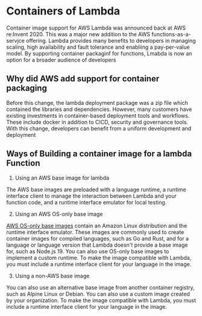 # Containers of Lambda
Container image support for AWS Lambda was announced back at AWS re:Invent 2020. This was a major new addition to the AWS functions-as-a-servjce offering. Lambda provides many benefits to developers in managing scaling, high availability and fault tolerance and enabliing a pay-per-value model. By supporting container packaginf for functions, Lmabda is now an option for a broader audience of developers

## Why did AWS add support for container packaging
Before this change, the lambda deployment package was a zip file which contained the libraries and dependencies. However, many customers have existing investments in container-based deployment tools and workflows. These include docker in addition to CICD, security and governance tools. With this change, developers can benefit from a uniform development and deployment

## Ways of Building a container image for a lambda Function
1. Using an AWS base image for lambda

The AWS base images are preloaded with a language runtime, a runtime interface client to manage the interaction between Lambda and your function code, and a runtime interface emulator for local testing.

2. Using an AWS OS-only base image

[AWS OS-only base images](https://gallery.ecr.aws/lambda/provided) contain an Amazon Linux distribution and the runtime interface emulator. These images are commonly used to create container images for compiled languages, such as Go and Rust, and for a language or language version that Lambda doesn't provide a base image for, such as Node.js 19. You can also use OS-only base images to implement a custom runtime. To make the image compatible with Lambda, you must include a runtime interface client for your language in the image.

3. Using a non-AWS base image

You can also use an alternative base image from another container registry, such as Alpine Linux or Debian. You can also use a custom image created by your organization. To make the image compatible with Lambda, you must include a runtime interface client for your language in the image.

